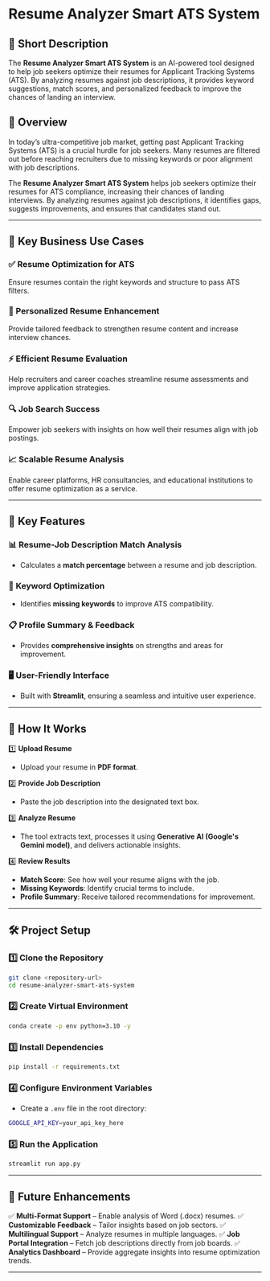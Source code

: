 # Resume Analyzer Smart ATS System

## 📝 Short Description
The **Resume Analyzer Smart ATS System** is an AI-powered tool designed to help job seekers optimize their resumes for Applicant Tracking Systems (ATS). By analyzing resumes against job descriptions, it provides keyword suggestions, match scores, and personalized feedback to improve the chances of landing an interview.

## 🚀 Overview
In today’s ultra-competitive job market, getting past Applicant Tracking Systems (ATS) is a crucial hurdle for job seekers. Many resumes are filtered out before reaching recruiters due to missing keywords or poor alignment with job descriptions. 

The **Resume Analyzer Smart ATS System** helps job seekers optimize their resumes for ATS compliance, increasing their chances of landing interviews. By analyzing resumes against job descriptions, it identifies gaps, suggests improvements, and ensures that candidates stand out.

---

## 🎯 Key Business Use Cases

### ✅ Resume Optimization for ATS
Ensure resumes contain the right keywords and structure to pass ATS filters.

### 🎯 Personalized Resume Enhancement
Provide tailored feedback to strengthen resume content and increase interview chances.

### ⚡ Efficient Resume Evaluation
Help recruiters and career coaches streamline resume assessments and improve application strategies.

### 🔍 Job Search Success
Empower job seekers with insights on how well their resumes align with job postings.

### 📈 Scalable Resume Analysis
Enable career platforms, HR consultancies, and educational institutions to offer resume optimization as a service.

---

## 🔑 Key Features

### 📊 Resume-Job Description Match Analysis
- Calculates a **match percentage** between a resume and job description.

### 🔎 Keyword Optimization
- Identifies **missing keywords** to improve ATS compatibility.

### 📋 Profile Summary & Feedback
- Provides **comprehensive insights** on strengths and areas for improvement.

### 🖥️ User-Friendly Interface
- Built with **Streamlit**, ensuring a seamless and intuitive user experience.

---

## 🔄 How It Works

1️⃣ **Upload Resume**
   - Upload your resume in **PDF format**.

2️⃣ **Provide Job Description**
   - Paste the job description into the designated text box.

3️⃣ **Analyze Resume**
   - The tool extracts text, processes it using **Generative AI (Google's Gemini model)**, and delivers actionable insights.

4️⃣ **Review Results**
   - **Match Score**: See how well your resume aligns with the job.
   - **Missing Keywords**: Identify crucial terms to include.
   - **Profile Summary**: Receive tailored recommendations for improvement.

---

## 🛠️ Project Setup

### 1️⃣ Clone the Repository
```bash
git clone <repository-url>
cd resume-analyzer-smart-ats-system
```

### 2️⃣ Create Virtual Environment
```bash
conda create -p env python=3.10 -y
```

### 3️⃣ Install Dependencies
```bash
pip install -r requirements.txt
```

### 4️⃣ Configure Environment Variables
- Create a `.env` file in the root directory:
```bash
GOOGLE_API_KEY=your_api_key_here
```

### 5️⃣ Run the Application
```bash
streamlit run app.py
```

---

## 🚀 Future Enhancements

✅ **Multi-Format Support** – Enable analysis of Word (.docx) resumes.
✅ **Customizable Feedback** – Tailor insights based on job sectors.
✅ **Multilingual Support** – Analyze resumes in multiple languages.
✅ **Job Portal Integration** – Fetch job descriptions directly from job boards.
✅ **Analytics Dashboard** – Provide aggregate insights into resume optimization trends.

---


